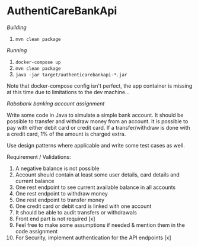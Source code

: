 # AuthentiCareBankApi

_Building_
1. `mvn clean package`

_Running_
1. `docker-compose up`
2. `mvn clean package`
3. `java -jar target/authenticarebankapi-*.jar`

Note that docker-compose config isn't perfect, the app container is missing at this time due to limitations to the dev machine...




_Rabobank banking account assignment_

Write some code in Java to simulate a simple bank account. 
It should be possible to transfer and withdraw money from an account. 
It is possible to pay with either debit card or credit card. 
If a transfer/withdraw is done with a credit card, 1% of the amount is charged extra.

Use design patterns where applicable and write some test cases as well.

Requirement / Validations:
1. A negative balance is not possible
2. Account should contain at least some user details, card details and current balance
3. One rest endpoint to see current available balance in all accounts
4. One rest endpoint to withdraw money
5. One rest endpoint to transfer money
6. One credit card or debit card is linked with one account
7. It should be able to audit transfers or withdrawals
8. Front end part is not required [x]
9. Feel free to make some assumptions if needed & mention them in the code assignment
10. For Security, implement authentication for the API endpoints [x]
